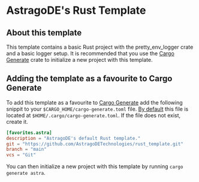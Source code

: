 # AstragoDE's Rust Template

## About this template

This template contains a basic Rust project with the pretty_env_logger crate and a basic logger setup.
It is recommended that you use the [Cargo Generate](https://github.com/cargo-generate/cargo-generate) crate to initialize a new project with this template.

## Adding the template as a favourite to Cargo Generate

To add this template as a favourite to [Cargo Generate](https://github.com/cargo-generate/cargo-generate) add the following snippit to your `$CARGO_HOME/cargo-generate.toml` file. [By default](https://doc.rust-lang.org/cargo/guide/cargo-home.html#cargo-home) this file is located at `$HOME/.cargo/cargo-generate.toml`.
If the file does not exist, create it.

```toml
[favorites.astra]
description = "AstragoDE's default Rust template."
git = "https://github.com/AstragoDETechnologies/rust_template.git"
branch = "main"
vcs = "Git"
```

You can then initialize a new project with this template by running `cargo generate astra`.
